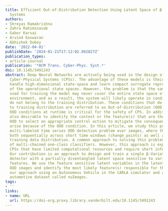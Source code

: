 ```yaml
---
title: Efficient Out-of-Distribution Detection Using Latent Space of β-VAE for Cyber-Physical
  Systems
authors:
- Shreyas Ramakrishna
- Zahra Rahiminasab
- Gabor Karsai
- Arvind Easwaran
- Abhishek Dubey
date: '2022-04-01'
publishDate: '2024-01-21T17:12:02.892827Z'
publication_types:
- article-journal
publication: '*ACM Trans. Cyber-Phys. Syst.*'
doi: 10.1145/3491243
abstract: Deep Neural Networks are actively being used in the design of autonomous
  Cyber-Physical Systems (CPSs). The advantage of these models is their ability to
  handle high-dimensional state-space and learn compact surrogate representations
  of the operational state spaces. However, the problem is that the sampled observations
  used for training the model may never cover the entire state space of the physical
  environment, and as a result, the system will likely operate in conditions that
  do not belong to the training distribution. These conditions that do not belong
  to training distribution are referred to as Out-of-Distribution (OOD). Detecting
  OOD conditions at runtime is critical for the safety of CPS. In addition, it is
  also desirable to identify the context or the feature(s) that are the source of
  OOD to select an appropriate control action to mitigate the consequences that may
  arise because of the OOD condition. In this article, we study this problem as a
  multi-labeled time series OOD detection problem over images, where the OOD is defined
  both sequentially across short time windows (change points) as well as across the
  training data distribution. A common approach to solving this problem is the use
  of multi-chained one-class classifiers. However, this approach is expensive for
  CPSs that have limited computational resources and require short inference times.
  Our contribution is an approach to design and train a single β-Variational Autoencoder
  detector with a partially disentangled latent space sensitive to variations in image
  features. We use the feature sensitive latent variables in the latent space to detect
  OOD images and identify the most likely feature(s) responsible for the OOD. We demonstrate
  our approach using an Autonomous Vehicle in the CARLA simulator and a real-world
  automotive dataset called nuImages.
tags:
- ''
links:
- name: URL
  url: https://doi-org.proxy.library.vanderbilt.edu/10.1145/3491243
---
```

